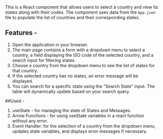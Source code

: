 
This is a React component that allows users to select a country and view its states along with their codes.
The component uses data from the `App.json` file to populate the list of countries and their corresponding states.

## Features - 

1. Open the application in your browser.
2. The main page contains a form with a dropdown menu to select a country, a field displaying the ISO code of the selected country, and a search input for filtering states.
3. Choose a country from the dropdown menu to see the list of states for that country.
4. If the selected country has no states, an error message will be displayed.
5. You can search for a specific state using the "Search State" input. The table will dynamically update based on your search query.

##Used - 
  1. useState - for managing the state of States and Messages.
  2.  Arrow Functions - for using useState variables in a react function without any error.
  3.  Event Handler: for the selection of a country from the dropdown menu, updates state variables, and displays error messages if necessary.
